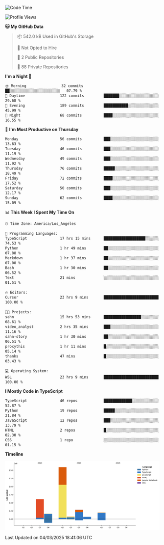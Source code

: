 <!--START_SECTION:waka-->
![Code Time](http://img.shields.io/badge/Code%20Time-28%20hrs%2044%20mins-blue)

![Profile Views](http://img.shields.io/badge/Profile%20Views-0-blue)

**🐱 My GitHub Data** 

> 📦 542.0 kB Used in GitHub's Storage 
 > 
> 🚫 Not Opted to Hire
 > 
> 📜 2 Public Repositories 
 > 
> 🔑 88 Private Repositories 
 > 
**I'm a Night 🦉** 

```text
🌞 Morning                32 commits          ██░░░░░░░░░░░░░░░░░░░░░░░   07.79 % 
🌆 Daytime                122 commits         ███████░░░░░░░░░░░░░░░░░░   29.68 % 
🌃 Evening                189 commits         ███████████░░░░░░░░░░░░░░   45.99 % 
🌙 Night                  68 commits          ████░░░░░░░░░░░░░░░░░░░░░   16.55 % 
```
📅 **I'm Most Productive on Thursday** 

```text
Monday                   56 commits          ███░░░░░░░░░░░░░░░░░░░░░░   13.63 % 
Tuesday                  46 commits          ███░░░░░░░░░░░░░░░░░░░░░░   11.19 % 
Wednesday                49 commits          ███░░░░░░░░░░░░░░░░░░░░░░   11.92 % 
Thursday                 76 commits          █████░░░░░░░░░░░░░░░░░░░░   18.49 % 
Friday                   72 commits          ████░░░░░░░░░░░░░░░░░░░░░   17.52 % 
Saturday                 50 commits          ███░░░░░░░░░░░░░░░░░░░░░░   12.17 % 
Sunday                   62 commits          ████░░░░░░░░░░░░░░░░░░░░░   15.09 % 
```


📊 **This Week I Spent My Time On** 

```text
🕑︎ Time Zone: America/Los_Angeles

💬 Programming Languages: 
TypeScript               17 hrs 15 mins      ███████████████████░░░░░░   74.53 % 
Python                   1 hr 49 mins        ██░░░░░░░░░░░░░░░░░░░░░░░   07.88 % 
Markdown                 1 hr 37 mins        ██░░░░░░░░░░░░░░░░░░░░░░░   07.00 % 
Bash                     1 hr 30 mins        ██░░░░░░░░░░░░░░░░░░░░░░░   06.52 % 
Text                     21 mins             ░░░░░░░░░░░░░░░░░░░░░░░░░   01.51 % 

🔥 Editors: 
Cursor                   23 hrs 9 mins       █████████████████████████   100.00 % 

🐱‍💻 Projects: 
sahn                     15 hrs 53 mins      █████████████████░░░░░░░░   68.61 % 
video_analyst            2 hrs 35 mins       ███░░░░░░░░░░░░░░░░░░░░░░   11.16 % 
sahn-story               1 hr 30 mins        ██░░░░░░░░░░░░░░░░░░░░░░░   06.51 % 
proxythis                1 hr 11 mins        █░░░░░░░░░░░░░░░░░░░░░░░░   05.14 % 
thanks                   47 mins             █░░░░░░░░░░░░░░░░░░░░░░░░   03.43 % 

💻 Operating System: 
WSL                      23 hrs 9 mins       █████████████████████████   100.00 % 
```

**I Mostly Code in TypeScript** 

```text
TypeScript               46 repos            █████████████░░░░░░░░░░░░   52.87 % 
Python                   19 repos            █████░░░░░░░░░░░░░░░░░░░░   21.84 % 
JavaScript               12 repos            ███░░░░░░░░░░░░░░░░░░░░░░   13.79 % 
HTML                     2 repos             █░░░░░░░░░░░░░░░░░░░░░░░░   02.30 % 
CSS                      1 repo              ░░░░░░░░░░░░░░░░░░░░░░░░░   01.15 % 
```



**Timeline**

![Lines of Code chart](https://raw.githubusercontent.com/hassanxelamin/hassanxelamin/main/assets/bar_graph.png)


 Last Updated on 04/03/2025 18:41:06 UTC
<!--END_SECTION:waka-->

<!--
**hassanxelamin/hassanxelamin** is a ✨ _special_ ✨ repository because its `README.md` (this file) appears on your GitHub profile.

Here are some ideas to get you started:

- 🔭 I’m currently working on ...
- 🌱 I’m currently learning ...
- 👯 I’m looking to collaborate on ...
- 🤔 I’m looking for help with ...
- 💬 Ask me about ...
- 📫 How to reach me: ...
- 😄 Pronouns: ...
- ⚡ Fun fact: ...
-->
